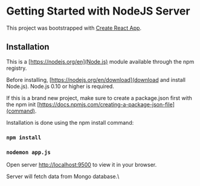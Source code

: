 # Getting Started with NodeJS Server

This project was bootstrapped with [Create React App](https://github.com/facebook/create-react-app).

## Installation

This is a [https://nodejs.org/en](Node.js) module available through the npm registry.

Before installing, [https://nodejs.org/en/download](download and install Node.js). Node.js 0.10 or higher is required.

If this is a brand new project, make sure to create a package.json first with the npm init [https://docs.npmjs.com/creating-a-package-json-file](command).

Installation is done using the npm install command:

### `npm install`
### `nodemon app.js`


Open server [http://localhost:9500](http://localhost:9500) to view it in your browser.

Server will fetch data from Mongo database.\



